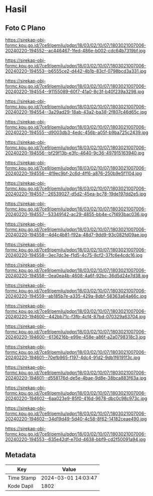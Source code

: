 # Hasil

## Foto C Plano

https://sirekap-obj-formc.kpu.go.id/7ce9/pemilu/pdpr/18/03/02/10/07/1803021007006-20240220-194552--ac446467-1fed-486e-b002-cdc64b7319bf.jpg

https://sirekap-obj-formc.kpu.go.id/7ce9/pemilu/pdpr/18/03/02/10/07/1803021007006-20240220-194553--b6555ce2-d442-4b1b-83cf-0798bcd3a331.jpg

https://sirekap-obj-formc.kpu.go.id/7ce9/pemilu/pdpr/18/03/02/10/07/1803021007006-20240220-194554--91155089-60f7-41a0-8c3f-b40f239a3298.jpg

https://sirekap-obj-formc.kpu.go.id/7ce9/pemilu/pdpr/18/03/02/10/07/1803021007006-20240220-194554--3a29ad29-18ab-43a2-ba38-2f807c46d65c.jpg

https://sirekap-obj-formc.kpu.go.id/7ce9/pemilu/pdpr/18/03/02/10/07/1803021007006-20240220-194555--d9003db3-4edc-456b-a05f-b9ba725c2439.jpg

https://sirekap-obj-formc.kpu.go.id/7ce9/pemilu/pdpr/18/03/02/10/07/1803021007006-20240220-194556--bf29f13b-e3fc-4640-9c36-497915163940.jpg

https://sirekap-obj-formc.kpu.go.id/7ce9/pemilu/pdpr/18/03/02/10/07/1803021007006-20240220-194556--4f9ec9bf-2c6d-4ff6-a876-250b9e5f1104.jpg

https://sirekap-obj-formc.kpu.go.id/7ce9/pemilu/pdpr/18/03/02/10/07/1803021007006-20240220-194557--26539027-d5d2-45ea-bc78-19de197dd2e5.jpg

https://sirekap-obj-formc.kpu.go.id/7ce9/pemilu/pdpr/18/03/02/10/07/1803021007006-20240220-194557--53349142-ac29-4855-bb4e-c7f493bac036.jpg

https://sirekap-obj-formc.kpu.go.id/7ce9/pemilu/pdpr/18/03/02/10/07/1803021007006-20240220-194558--4d4c4b81-f92a-48d7-9dd9-93c082fd09ae.jpg

https://sirekap-obj-formc.kpu.go.id/7ce9/pemilu/pdpr/18/03/02/10/07/1803021007006-20240220-194558--3ec7dc3e-f1d5-4c75-8cf2-37fc6e4cdc16.jpg

https://sirekap-obj-formc.kpu.go.id/7ce9/pemilu/pdpr/18/03/02/10/07/1803021007006-20240220-194558--0ea0ea4b-4608-4a6f-92bc-36d5d24e7d38.jpg

https://sirekap-obj-formc.kpu.go.id/7ce9/pemilu/pdpr/18/03/02/10/07/1803021007006-20240220-194559--ab185b7e-a335-429a-8dbf-58363a64a66c.jpg

https://sirekap-obj-formc.kpu.go.id/7ce9/pemilu/pdpr/18/03/02/10/07/1803021007006-20240220-194600--442bb71c-f3fb-4cf4-87bd-070329a63704.jpg

https://sirekap-obj-formc.kpu.go.id/7ce9/pemilu/pdpr/18/03/02/10/07/1803021007006-20240220-194600--6136216b-e99e-458e-a86f-a2a0798318c3.jpg

https://sirekap-obj-formc.kpu.go.id/7ce9/pemilu/pdpr/18/03/02/10/07/1803021007006-20240220-194601--70efb965-f197-4dc4-91d2-9db1f6191f3c.jpg

https://sirekap-obj-formc.kpu.go.id/7ce9/pemilu/pdpr/18/03/02/10/07/1803021007006-20240220-194601--d558176d-de5e-4bae-9d8e-38bca883f63a.jpg

https://sirekap-obj-formc.kpu.go.id/7ce9/pemilu/pdpr/18/03/02/10/07/1803021007006-20240220-194602--6aa023e9-85f0-416d-9678-dbc0c98c973c.jpg

https://sirekap-obj-formc.kpu.go.id/7ce9/pemilu/pdpr/18/03/02/10/07/1803021007006-20240220-194602--34d19d49-5d40-4c58-8f62-14182ceae490.jpg

https://sirekap-obj-formc.kpu.go.id/7ce9/pemilu/pdpr/18/03/02/10/07/1803021007006-20240220-194553--635e42df-e70d-4638-bbf9-cd2f50091a94.jpg


## Metadata

| Key        | Value               |
| ---------- | ------------------- |
| Time Stamp | 2024-03-01 14:03:47 |
| Kode Dapil | 1802                |



